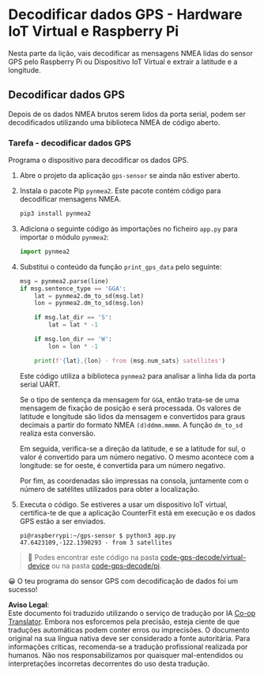 <!--
CO_OP_TRANSLATOR_METADATA:
{
  "original_hash": "cbb8c285bc64c5192fae3368fb5077d2",
  "translation_date": "2025-08-25T23:01:27+00:00",
  "source_file": "3-transport/lessons/1-location-tracking/single-board-computer-gps-decode.md",
  "language_code": "pt"
}
-->
# Decodificar dados GPS - Hardware IoT Virtual e Raspberry Pi

Nesta parte da lição, vais decodificar as mensagens NMEA lidas do sensor GPS pelo Raspberry Pi ou Dispositivo IoT Virtual e extrair a latitude e a longitude.

## Decodificar dados GPS

Depois de os dados NMEA brutos serem lidos da porta serial, podem ser decodificados utilizando uma biblioteca NMEA de código aberto.

### Tarefa - decodificar dados GPS

Programa o dispositivo para decodificar os dados GPS.

1. Abre o projeto da aplicação `gps-sensor` se ainda não estiver aberto.

1. Instala o pacote Pip `pynmea2`. Este pacote contém código para decodificar mensagens NMEA.

    ```sh
    pip3 install pynmea2
    ```

1. Adiciona o seguinte código às importações no ficheiro `app.py` para importar o módulo `pynmea2`:

    ```python
    import pynmea2
    ```

1. Substitui o conteúdo da função `print_gps_data` pelo seguinte:

    ```python
    msg = pynmea2.parse(line)
    if msg.sentence_type == 'GGA':
        lat = pynmea2.dm_to_sd(msg.lat)
        lon = pynmea2.dm_to_sd(msg.lon)

        if msg.lat_dir == 'S':
            lat = lat * -1

        if msg.lon_dir == 'W':
            lon = lon * -1

        print(f'{lat},{lon} - from {msg.num_sats} satellites')
    ```

    Este código utiliza a biblioteca `pynmea2` para analisar a linha lida da porta serial UART.

    Se o tipo de sentença da mensagem for `GGA`, então trata-se de uma mensagem de fixação de posição e será processada. Os valores de latitude e longitude são lidos da mensagem e convertidos para graus decimais a partir do formato NMEA `(d)ddmm.mmmm`. A função `dm_to_sd` realiza esta conversão.

    Em seguida, verifica-se a direção da latitude, e se a latitude for sul, o valor é convertido para um número negativo. O mesmo acontece com a longitude: se for oeste, é convertida para um número negativo.

    Por fim, as coordenadas são impressas na consola, juntamente com o número de satélites utilizados para obter a localização.

1. Executa o código. Se estiveres a usar um dispositivo IoT virtual, certifica-te de que a aplicação CounterFit está em execução e os dados GPS estão a ser enviados.

    ```output
    pi@raspberrypi:~/gps-sensor $ python3 app.py 
    47.6423109,-122.1390293 - from 3 satellites
    ```

> 💁 Podes encontrar este código na pasta [code-gps-decode/virtual-device](../../../../../3-transport/lessons/1-location-tracking/code-gps-decode/virtual-device) ou na pasta [code-gps-decode/pi](../../../../../3-transport/lessons/1-location-tracking/code-gps-decode/pi).

😀 O teu programa do sensor GPS com decodificação de dados foi um sucesso!

**Aviso Legal**:  
Este documento foi traduzido utilizando o serviço de tradução por IA [Co-op Translator](https://github.com/Azure/co-op-translator). Embora nos esforcemos pela precisão, esteja ciente de que traduções automáticas podem conter erros ou imprecisões. O documento original na sua língua nativa deve ser considerado a fonte autoritária. Para informações críticas, recomenda-se a tradução profissional realizada por humanos. Não nos responsabilizamos por quaisquer mal-entendidos ou interpretações incorretas decorrentes do uso desta tradução.